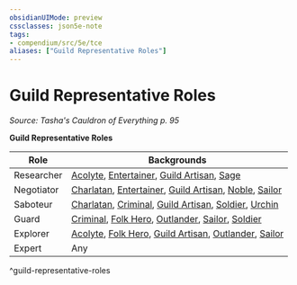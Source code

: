 ```yaml
---
obsidianUIMode: preview
cssclasses: json5e-note
tags:
- compendium/src/5e/tce
aliases: ["Guild Representative Roles"]
---
```

# Guild Representative Roles
*Source: Tasha's Cauldron of Everything p. 95* 

**Guild Representative Roles**

| Role | Backgrounds |
|------|-------------|
| Researcher | [Acolyte](compendium/backgrounds/acolyte.md), [Entertainer](compendium/backgrounds/entertainer.md), [Guild Artisan](compendium/backgrounds/guild-artisan.md), [Sage](compendium/backgrounds/sage.md) |
| Negotiator | [Charlatan](compendium/backgrounds/charlatan.md), [Entertainer](compendium/backgrounds/entertainer.md), [Guild Artisan](compendium/backgrounds/guild-artisan.md), [Noble](compendium/backgrounds/noble.md), [Sailor](compendium/backgrounds/sailor.md) |
| Saboteur | [Charlatan](compendium/backgrounds/charlatan.md), [Criminal](compendium/backgrounds/criminal.md), [Guild Artisan](compendium/backgrounds/guild-artisan.md), [Soldier](compendium/backgrounds/soldier.md), [Urchin](compendium/backgrounds/urchin.md) |
| Guard | [Criminal](compendium/backgrounds/criminal.md), [Folk Hero](compendium/backgrounds/folk-hero.md), [Outlander](compendium/backgrounds/outlander.md), [Sailor](compendium/backgrounds/sailor.md), [Soldier](compendium/backgrounds/soldier.md) |
| Explorer | [Acolyte](compendium/backgrounds/acolyte.md), [Folk Hero](compendium/backgrounds/folk-hero.md), [Guild Artisan](compendium/backgrounds/guild-artisan.md), [Outlander](compendium/backgrounds/outlander.md), [Sailor](compendium/backgrounds/sailor.md) |
| Expert | Any |
^guild-representative-roles